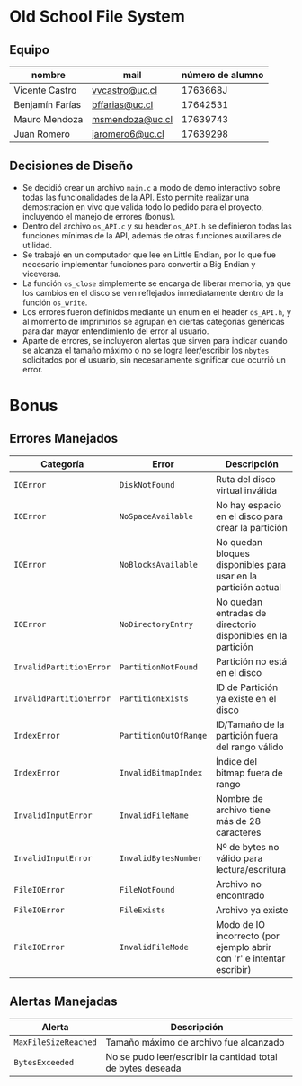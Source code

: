 # Old School File System

## Equipo

| nombre          | mail              | número de alumno
| --------------- | ----------------- | -----------------
| Vicente Castro  | [vvcastro@uc.cl]  | 1763668J
| Benjamín Farías | [bffarias@uc.cl]  | 17642531
| Mauro Mendoza   | [msmendoza@uc.cl] | 17639743
| Juan Romero     | [jaromero6@uc.cl] | 17639298

[vvcastro@uc.cl]:   mailto:vvcastro@uc.cl
[bffarias@uc.cl]:   mailto:bffarias@uc.cl
[msmendoza@uc.cl]:  mailto:msmendoza@uc.cl
[jaromero6@uc.cl]:  mailto:jaromero6@uc.cl

## Decisiones de Diseño

* Se decidió crear un archivo ```main.c``` a modo de demo interactivo sobre todas las funcionalidades de la API. Esto permite realizar una demostración en vivo que valida todo lo pedido para el proyecto, incluyendo el manejo de errores (bonus).
* Dentro del archivo ```os_API.c``` y su header ```os_API.h``` se definieron todas las funciones mínimas de la API, además de otras funciones auxiliares de utilidad.
* Se trabajó en un computador que lee en Little Endian, por lo que fue necesario implementar funciones para convertir a Big Endian y viceversa.
* La función ```os_close``` simplemente se encarga de liberar memoria, ya que los cambios en el disco se ven reflejados inmediatamente dentro de la función ```os_write```.
* Los errores fueron definidos mediante un enum en el header  ```os_API.h```, y al momento de imprimirlos se agrupan en ciertas categorías genéricas para dar mayor entendimiento del error al usuario.
* Aparte de errores, se incluyeron alertas que sirven para indicar cuando se alcanza el tamaño máximo o no se logra leer/escribir los ```nbytes``` solicitados por el usuario, sin necesariamente significar que ocurrió un error.

# Bonus

## Errores Manejados

| Categoría               | Error                 | Descripción
|-------------------------|---------------------- | -----------------------------------------------------------
| `IOError`               | `DiskNotFound`        | Ruta del disco virtual inválida
| `IOError`               | `NoSpaceAvailable`    | No hay espacio en el disco para crear la partición
| `IOError`               | `NoBlocksAvailable`   | No quedan bloques disponibles para usar en la partición actual
| `IOError`               | `NoDirectoryEntry`    | No quedan entradas de directorio disponibles en la partición
| `InvalidPartitionError` | `PartitionNotFound`   | Partición no está en el disco
| `InvalidPartitionError` | `PartitionExists`     | ID de Partición ya existe en el disco
| `IndexError`            | `PartitionOutOfRange` | ID/Tamaño de la partición fuera del rango válido
| `IndexError`            | `InvalidBitmapIndex`  | Índice del bitmap fuera de rango
| `InvalidInputError`     | `InvalidFileName`     | Nombre de archivo tiene más de 28 caracteres
| `InvalidInputError`     | `InvalidBytesNumber`  | Nº de bytes no válido para lectura/escritura
| `FileIOError`           | `FileNotFound`        | Archivo no encontrado
| `FileIOError`           | `FileExists`          | Archivo ya existe
| `FileIOError`           | `InvalidFileMode`     | Modo de IO incorrecto (por ejemplo abrir con 'r' e intentar escribir)


## Alertas Manejadas

| Alerta                | Descripción
| --------------------- | ------------------------------------------------------
| `MaxFileSizeReached`  | Tamaño máximo de archivo fue alcanzado
| `BytesExceeded`       | No se pudo leer/escribir la cantidad total de bytes deseada
